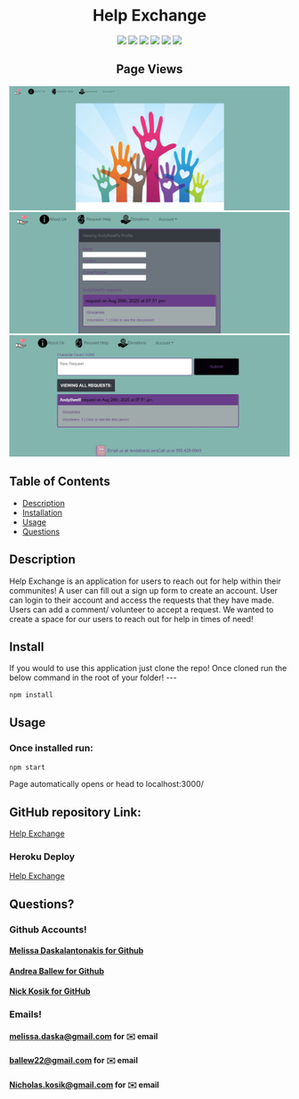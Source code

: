 <h1 align="center">Help Exchange</h1>

<p align="center">
    <img src="https://img.shields.io/badge/React-brightgreen"/>
     <img src="https://img.shields.io/badge/API-blue"/>
    <img src="https://img.shields.io/badge/GraphQL-red"/>
    <img src="https://img.shields.io/badge/Node.js/Express.js-orange"/>
    <img src="https://img.shields.io/badge/ApolloServer-success"/>
    <img src="https://img.shields.io/badge/MongoDB-yellow"/>
</p>  

<h2 align="center">Page Views</h2>  

<p align='center'>
    <img src="/assets/help1.JPG" alt="help1"/>
    <img src="/assets/help2.jpg" alt="help2"/>
    <img src="/assets/help3.jpg" alt="help2"/>
</p>  

## Table of Contents
- [Description](#description)
- [Installation](#install)
- [Usage](#usage)
- [Questions](#questions)

## Description
Help Exchange is an application for users to reach out for help within their communites!  A user can fill out a sign up form to create an account. User can login to their account and access the requests that they have made. Users can add a comment/ volunteer to accept a request. We wanted to create a space for our users to reach out for help in times of need! 
  
## Install
If you would to use this application just clone the repo! Once cloned run the below command in the root of your folder! ---  

```
npm install
```

## Usage
### Once installed run:
```
npm start
```  
Page automatically opens or head to localhost:3000/

## GitHub repository Link: 
[Help Exchange](https://github.com/andytheelf/Help-Exchange)    

### Heroku Deploy
[Help Exchange](https://rocky-retreat-38962.herokuapp.com/) 


## Questions?
### Github Accounts!
#### [Melissa Daskalantonakis for Github](https://github.com/melissadaska)
#### [Andrea Ballew for Github](https://github.com/andytheelf)
#### [Nick Kosik for GitHub](https://github.com/Thor40) 

### Emails!  

#### melissa.daska@gmail.com for ✉️ email 
#### ballew22@gmail.com for ✉️ email  
#### Nicholas.kosik@gmail.com for ✉️ email 
